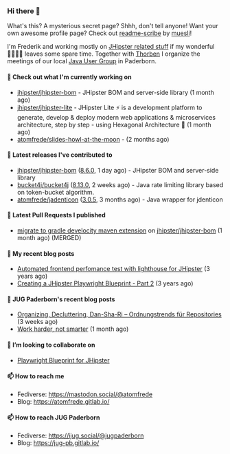 ### Hi there 👋

What's this? A mysterious secret page? Shhh, don't tell anyone!
Want your own awesome profile page? Check out [readme-scribe](https://github.com/muesli/readme-scribe) by [muesli](https://github.com/muesli)!

I'm Frederik and working mostly on [JHipster related stuff](https://github.com/jhipster/) if my wonderful 👨‍👩‍👧‍👦 leaves some spare time.
Together with [Thorben](https://github.com/thjanssen) I organize the meetings of our local [Java User Group](https://github.com/jugpaderborn) in Paderborn.

#### 👷 Check out what I'm currently working on

- [jhipster/jhipster-bom](https://github.com/jhipster/jhipster-bom) - JHipster BOM and server-side library (1 month ago)
- [jhipster/jhipster-lite](https://github.com/jhipster/jhipster-lite) - JHipster Lite ⚡ is a development platform to generate, develop &amp; deploy modern web applications &amp; microservices architecture, step by step - using Hexagonal Architecture :gem: (1 month ago)
- [atomfrede/slides-howl-at-the-moon](https://github.com/atomfrede/slides-howl-at-the-moon) -  (2 months ago)

#### 🔭 Latest releases I've contributed to

- [jhipster/jhipster-bom](https://github.com/jhipster/jhipster-bom) ([8.6.0](https://github.com/jhipster/jhipster-bom/releases/tag/8.6.0), 1 day ago) - JHipster BOM and server-side library
- [bucket4j/bucket4j](https://github.com/bucket4j/bucket4j) ([8.13.0](https://github.com/bucket4j/bucket4j/releases/tag/8.13.0), 2 weeks ago) - Java rate limiting library based on token-bucket algorithm.
- [atomfrede/jadenticon](https://github.com/atomfrede/jadenticon) ([3.0.5](https://github.com/atomfrede/jadenticon/releases/tag/3.0.5), 3 months ago) - Java wrapper for jdenticon

#### 🔨 Latest Pull Requests I published

- [migrate to gradle develocity maven extension](https://github.com/jhipster/jhipster-bom/pull/1587) on [jhipster/jhipster-bom](https://github.com/jhipster/jhipster-bom) (1 month ago) (MERGED)

#### 📜 My recent blog posts

- [Automated frontend perfomance test with lighthouse for JHipster](https://atomfrede.gitlab.io/2021/04/automated-frontend-perfomance-test-with-lighthouse-for-jhipster/) (3 years ago)
- [Creating a JHipster Playwright Blueprint - Part 2](https://atomfrede.gitlab.io/2021/03/creating-a-jhipster-playwright-blueprint-part-2/) (3 years ago)

#### 📜 JUG Paderborn's recent blog posts

- [Organizing, Decluttering, Dan-Sha-Ri – Ordnungstrends für Repositories](https://jug-pb.gitlab.io/blog/2024/organizing.html) (3 weeks ago)
- [Work harder, not smarter](https://jug-pb.gitlab.io/blog/2024/word-harder-not-smarter.html) (1 month ago)

#### 👯 I’m looking to collaborate on

- [Playwright Blueprint for JHipster](https://github.com/jhipster/generator-jhipster/issues/13755)

#### 📫 How to reach me

- Fediverse: https://mastodon.social/@atomfrede
- Blog: https://atomfrede.gitlab.io/

#### 📫 How to reach JUG Paderborn

- Fediverse: https://ijug.social/@jugpaderborn
- Blog: https://jug-pb.gitlab.io/
